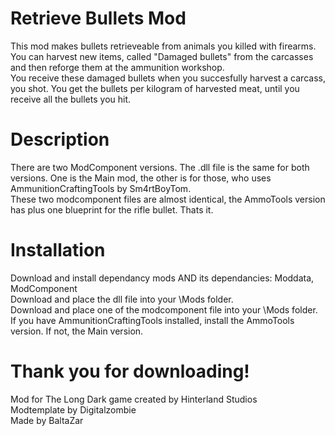 # Retrieve Bullets Mod
This mod makes bullets retrieveable from animals you killed with firearms.  
You can harvest new items, called "Damaged bullets" from the carcasses and then reforge them at the ammunition workshop.  
You receive these damaged bullets when you succesfully harvest a carcass, you shot. You get the bullets per kilogram of harvested meat, until you receive all the bullets you hit.  
# Description
There are two ModComponent versions. The .dll file is the same for both versions. One is the Main mod, the other is for those, who uses AmmunitionCraftingTools by Sm4rtBoyTom.  
These two modcomponent files are almost identical, the AmmoTools version has plus one blueprint for the rifle bullet. Thats it.  
# Installation
Download and install dependancy mods AND its dependancies: Moddata, ModComponent  
Download and place the dll file into your \Mods folder.  
Download and place one of the modcomponent file into your \Mods folder.  
If you have AmmunitionCraftingTools installed, install the AmmoTools version. If not, the Main version.  
# Thank you for downloading!
Mod for The Long Dark game created by Hinterland Studios  
Modtemplate by Digitalzombie  
Made by BaltaZar  
